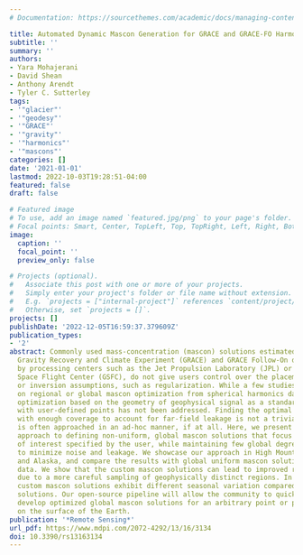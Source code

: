 ```yaml
---
# Documentation: https://sourcethemes.com/academic/docs/managing-content/

title: Automated Dynamic Mascon Generation for GRACE and GRACE-FO Harmonic Processing
subtitle: ''
summary: ''
authors:
- Yara Mohajerani
- David Shean
- Anthony Arendt
- Tyler C. Sutterley
tags:
- '"glacier"'
- '"geodesy"'
- '"GRACE"'
- '"gravity"'
- '"harmonics"'
- '"mascons"'
categories: []
date: '2021-01-01'
lastmod: 2022-10-03T19:28:51-04:00
featured: false
draft: false

# Featured image
# To use, add an image named `featured.jpg/png` to your page's folder.
# Focal points: Smart, Center, TopLeft, Top, TopRight, Left, Right, BottomLeft, Bottom, BottomRight.
image:
  caption: ''
  focal_point: ''
  preview_only: false

# Projects (optional).
#   Associate this post with one or more of your projects.
#   Simply enter your project's folder or file name without extension.
#   E.g. `projects = ["internal-project"]` references `content/project/deep-learning/index.md`.
#   Otherwise, set `projects = []`.
projects: []
publishDate: '2022-12-05T16:59:37.379609Z'
publication_types:
- '2'
abstract: Commonly used mass-concentration (mascon) solutions estimated from Level-1B
  Gravity Recovery and Climate Experiment (GRACE) and GRACE Follow-On data, provided
  by processing centers such as the Jet Propulsion Laboratory (JPL) or the Goddard
  Space Flight Center (GSFC), do not give users control over the placement of mascons
  or inversion assumptions, such as regularization. While a few studies have focused
  on regional or global mascon optimization from spherical harmonics data, a global
  optimization based on the geometry of geophysical signal as a standardized product
  with user-defined points has not been addressed. Finding the optimal configuration
  with enough coverage to account for far-field leakage is not a trivial task and
  is often approached in an ad-hoc manner, if at all. Here, we present an automated
  approach to defining non-uniform, global mascon solutions that focus on a region
  of interest specified by the user, while maintaining few global degrees of freedom
  to minimize noise and leakage. We showcase our approach in High Mountain Asia (HMA)
  and Alaska, and compare the results with global uniform mascon solutions from range-rate
  data. We show that the custom mascon solutions can lead to improved regional trends
  due to a more careful sampling of geophysically distinct regions. In addition, the
  custom mascon solutions exhibit different seasonal variation compared to the regularized
  solutions. Our open-source pipeline will allow the community to quickly and efficiently
  develop optimized global mascon solutions for an arbitrary point or polygon anywhere
  on the surface of the Earth.
publication: '*Remote Sensing*'
url_pdf: https://www.mdpi.com/2072-4292/13/16/3134
doi: 10.3390/rs13163134
---
```

